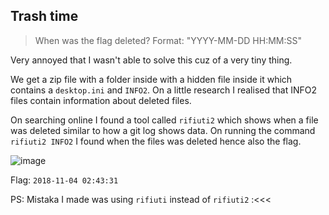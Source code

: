 ## Trash time

> When was the flag deleted? Format: "YYYY-MM-DD HH:MM:SS"

Very annoyed that I wasn't able to solve this cuz of a very tiny thing.

We get a zip file with a folder inside with a hidden file inside it which contains a `desktop.ini` and `INFO2`. On a little research I realised that INFO2 files contain information about deleted files. 

On searching online I found a tool called `rifiuti2` which shows when a file was deleted similar to how a git log shows data. On running the command `rifiuti2 INFO2` I found when the files was deleted hence also the flag.

![image](https://github.com/user-attachments/assets/ab210291-9d81-4c7e-bb75-b968fe9b9ae0)

Flag: `2018-11-04 02:43:31`

PS: Mistaka I made was using `rifiuti` instead of `rifiuti2` :<<<

